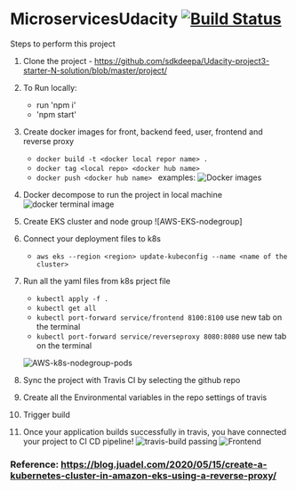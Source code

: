 # MicroservicesUdacity [![Build Status](https://travis-ci.com/mayar/microservices-udacity-project3.svg?branch=main)](https://travis-ci.com/mayar/microservices-udacity-project3)

Steps to perform this project

1. Clone the project - https://github.com/sdkdeepa/Udacity-project3-starter-N-solution/blob/master/project/
2. To Run locally: 
      - run   'npm i'
      - 'npm start'
2. Create docker images for front, backend feed, user, frontend and reverse proxy
      - `docker build -t <docker local repor name> .`  
      - `docker tag <local repo> <docker hub name>` 
      - `docker push <docker hub name> `
   examples:
      ![Docker images](https://github.com/sdkdeepa/microservices-udacity-project3/blob/main/screenshots/docker%20images.png)
3. Docker decompose to run the project in local machine
      ![docker terminal image](https://github.com/sdkdeepa/microservices-udacity-project3/blob/main/screenshots/Docker%20images%20terminal.png)
4. Create EKS cluster and node group
      ![AWS-EKS-nodegroup]

5. Connect your deployment files to k8s
      - `aws eks --region <region> update-kubeconfig --name <name of the cluster>`
      
6. Run all the yaml files from k8s prject file
      - `kubectl apply -f .`
      - `kubectl get all`
      - `kubectl port-forward service/frontend 8100:8100` use new tab on the terminal
      - `kubectl port-forward service/reverseproxy 8080:8080` use new tab on the terminal
      
    ![AWS-k8s-nodegroup-pods](https://github.com/sdkdeepa/microservices-udacity-project3/blob/main/screenshots/k8s-pods.png)
7. Sync the project with Travis CI by selecting the github repo
8. Create all the Environmental variables in the repo settings of travis
9. Trigger build
10. Once your application builds successfully in travis, you have connected your project to CI CD pipeline!
![travis-build passing](https://github.com/sdkdeepa/microservices-udacity-project3/blob/main/screenshots/Travis-Build-Pass.png)
![Frontend](https://github.com/sdkdeepa/microservices-udacity-project3/blob/main/screenshots/localhost8100.png)
  
### Reference: https://blog.juadel.com/2020/05/15/create-a-kubernetes-cluster-in-amazon-eks-using-a-reverse-proxy/
